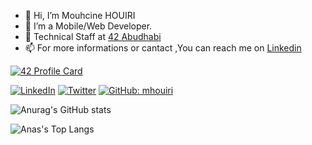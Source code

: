 


- 👋 Hi, I’m Mouhcine HOUIRI
- 👀 I’m a Mobile/Web Developer.
- 🌱 Technical Staff at [42 Abudhabi](https://twitter.com/42AbuDhabi)
- 📫 For more informations or cantact ,You can reach me on  <a href="https://www.linkedin.com/in/mouhcine-houiri-b63690152/" target="_blank">Linkedin</a>

[![42 Profile Card](https://1337-readme.vercel.app/api/profile?cursus=42cursus&dark=true&email=hide&leet_logo=hide&login=mohouiri)](https://github.com/mohouyizme/1337-readme)

 <a  href="https://www.linkedin.com/in/mouhcine-houiri-b63690152/" target="_blank"><img src="https://img.shields.io/badge/LinkedIn-%230077B5.svg?&style=flat-square&logo=linkedin&logoColor=white" alt="LinkedIn"></a>
<a  href="https://twitter.com/mhsnhr" target="_blank"><img src="https://img.shields.io/badge/Twitter-%230077B5.svg?&style=flat-square&logo=linkedin&logoColor=white" alt="Twitter"></a>
[![GitHub: mhouiri](https://img.shields.io/github/followers/mhouiri?label=follow&style=social)](https://github.com/mhouiri)

![Anurag's GitHub stats](https://github-readme-stats.vercel.app/api?username=mhouiri&show_icons=true&theme=radical)

 <img align="center" src="https://github-readme-stats.vercel.app/api/top-langs/?username=mhouiri&count_private=true&show_icons=true&theme=radical" alt="Anas's Top Langs" />
 


